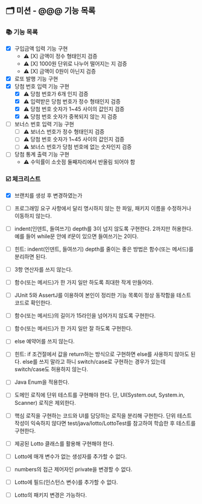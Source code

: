 ## 🗂 미션 - @@@ 기능 목록

###  📚 기능 목록

- [X] 구입금액 입력 기능 구현
  + ⚠️ [X] 금액이 정수 형태인지 검증
  + ⚠️ [X] 1000원 단위로 나누어 떨어지는 지 검증
  + ⚠️ [X] 금액이 0원이 아닌지 검증 
- [X] 로또 발행 기능 구현
- [x] 당첨 번호 입력 기능 구현
  + [x] ⚠️ 당첨 번호가 6개 인지 검증
  + [x] ⚠️ 입력받은 당첨 번호가 정수 형태인지 검증
  + [x] ⚠️ 당첨 번호 숫자가 1~45 사이의 값인지 검증
  + [x] ⚠️ 당첨 번호 숫자가 중복되지 않는 지 검증
- [ ] 보너스 번호 입력 기능 구현
  + [ ] ⚠️ 보너스 번호가 정수 형태인지 검증
  + [ ] ⚠️ 당첨 번호 숫자가 1~45 사이의 값인지 검증
  + [ ] ⚠️ 보너스 번호가 당첨 번호에 없는 숫자인지 검증
- [ ] 당첨 통계 출력 기능 구현
  + ⚠️ 수익률이 소숫점 둘째자리에서 반올림 되어야 함


###  ☑️ 체크리스트

- [x] 브랜치를 생성 후 변경하였는가
- [ ] 프로그래밍 요구 사항에서 달리 명시하지 않는 한 파일, 패키지 이름을 수정하거나 이동하지 않는다.
- [ ] indent(인덴트, 들여쓰기) depth를 3이 넘지 않도록 구현한다. 2까지만 허용한다.
  예를 들어 while문 안에 if문이 있으면 들여쓰기는 2이다.
- [ ] 힌트: indent(인덴트, 들여쓰기) depth를 줄이는 좋은 방법은 함수(또는 메서드)를 분리하면 된다.
- [ ] 3항 연산자를 쓰지 않는다.
- [ ] 함수(또는 메서드)가 한 가지 일만 하도록 최대한 작게 만들어라.
- [ ] JUnit 5와 AssertJ를 이용하여 본인이 정리한 기능 목록이 정상 동작함을 테스트 코드로 확인한다.
- [ ] 함수(또는 메서드)의 길이가 15라인을 넘어가지 않도록 구현한다.
- [ ] 함수(또는 메서드)가 한 가지 일만 잘 하도록 구현한다.
- [ ] else 예약어를 쓰지 않는다.
- [ ] 힌트: if 조건절에서 값을 return하는 방식으로 구현하면 else를 사용하지 않아도 된다.
else를 쓰지 말라고 하니 switch/case로 구현하는 경우가 있는데 switch/case도 허용하지 않는다.
- [ ] Java Enum을 적용한다.
- [ ] 도메인 로직에 단위 테스트를 구현해야 한다. 단, UI(System.out, System.in, Scanner) 로직은 제외한다.
- [ ] 핵심 로직을 구현하는 코드와 UI를 담당하는 로직을 분리해 구현한다.
단위 테스트 작성이 익숙하지 않다면 test/java/lotto/LottoTest를 참고하여 학습한 후 테스트를 구현한다.
- [ ] 제공된 Lotto 클래스를 활용해 구현해야 한다.
- [ ] Lotto에 매개 변수가 없는 생성자를 추가할 수 없다.
- [ ] numbers의 접근 제어자인 private을 변경할 수 없다.
- [ ] Lotto에 필드(인스턴스 변수)를 추가할 수 없다.
- [ ] Lotto의 패키지 변경은 가능하다.




